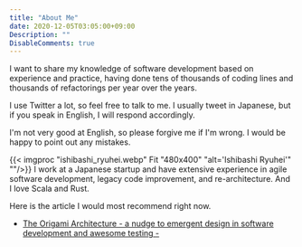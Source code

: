 ```yaml
--- 
title: "About Me"
date: 2020-12-05T03:05:00+09:00
Description: "" 
DisableComments: true
---
```



I want to share my knowledge of software development based on experience and practice, having done tens of thousands of coding lines and thousands of refactorings per year over the years.

I use Twitter a lot, so feel free to talk to me.
I usually tweet in Japanese, but if you speak in English, I will respond accordingly.


I'm not very good at English, so please forgive me if I'm wrong. I would be happy to point out any mistakes.


{{< imgproc "ishibashi_ryuhei.webp" Fit "480x400" "alt='Ishibashi Ryuhei'" ""/>}} I work at a Japanese startup and have extensive experience in agile software development, legacy code improvement, and re-architecture.
And I love Scala and Rust.

Here is the article I would most recommend right now.

- [The Origami Architecture - a nudge to emergent design in software development and awesome testing -](https://blog.rysh.tech/post/the-origami-architecture/)
